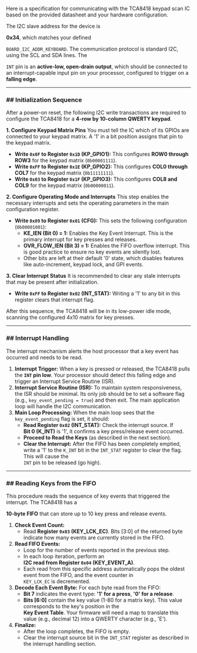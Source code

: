 Here is a specification for communicating with the TCA8418 keypad scan IC based on the provided datasheet and your hardware configuration.

The I2C slave address for the device is

**0x34**, which matches your defined

`BOARD_I2C_ADDR_KEYBOARD`. The communication protocol is standard I2C, using the SCL and SDA lines. The

`INT` pin is an **active-low, open-drain output**, which should be connected to an interrupt-capable input pin on your processor, configured to trigger on a **falling edge**.

---

### **\#\# Initialization Sequence**

After a power-on reset, the following I2C write transactions are required to configure the TCA8418 for a **4-row by 10-column QWERTY keypad**.

**1\. Configure Keypad Matrix Pins** You must tell the IC which of its GPIOs are connected to your keypad matrix. A '1' in a bit position assigns that pin to the keypad matrix.

* **Write `0x0F` to Register `0x1D` (KP\_GPIO1):** This configures **ROW0 through ROW3** for the keypad matrix (`0b00001111`).  
* **Write `0xFF` to Register `0x1E` (KP\_GPIO2):** This configures **COL0 through COL7** for the keypad matrix (`0b11111111`).  
* **Write `0x03` to Register `0x1F` (KP\_GPIO3):** This configures **COL8 and COL9** for the keypad matrix (`0b00000011`).

**2\. Configure Operating Mode and Interrupts** This step enables the necessary interrupts and sets the operating parameters in the main configuration register.

* **Write `0x09` to Register `0x01` (CFG):** This sets the following configuration (`0b00001001`):  
  * **KE\_IEN (Bit 0\) \= 1:** Enables the Key Event Interrupt. This is the primary interrupt for key presses and releases.  
  * **OVR\_FLOW\_IEN (Bit 3\) \= 1:** Enables the FIFO overflow interrupt. This is good practice to ensure no key events are silently lost.  
  * Other bits are left at their default '0' state, which disables features like auto-increment, keypad lock, and GPI events.

**3\. Clear Interrupt Status** It is recommended to clear any stale interrupts that may be present after initialization.

* **Write `0xFF` to Register `0x02` (INT\_STAT):** Writing a '1' to any bit in this register clears that interrupt flag.

After this sequence, the TCA8418 will be in its low-power idle mode, scanning the configured 4x10 matrix for key presses.

---

### **\#\# Interrupt Handling**

The interrupt mechanism alerts the host processor that a key event has occurred and needs to be read.

1. **Interrupt Trigger:** When a key is pressed or released, the TCA8418 pulls the **`INT` pin low**. Your processor should detect this falling edge and trigger an Interrupt Service Routine (ISR).  
2. **Interrupt Service Routine (ISR):** To maintain system responsiveness, the ISR should be minimal. Its only job should be to set a software flag (e.g., `key_event_pending = true`) and then exit. The main application loop will handle the I2C communication.  
3. **Main Loop Processing:** When the main loop sees that the `key_event_pending` flag is set, it should:  
   * **Read Register `0x02` (INT\_STAT):** Check the interrupt source. If  
      **Bit 0 (K\_INT)** is '1', it confirms a key press/release event occurred.  
   * **Proceed to Read the Keys** (as described in the next section).  
   * **Clear the Interrupt:** After the FIFO has been completely emptied, write a '1' to the `K_INT` bit in the `INT_STAT` register to clear the flag. This will cause the  
      `INT` pin to be released (go high).

---

### **\#\# Reading Keys from the FIFO**

This procedure reads the sequence of key events that triggered the interrupt. The TCA8418 has a

**10-byte FIFO** that can store up to 10 key press and release events.

1. **Check Event Count:**  
   * Read **Register `0x03` (KEY\_LCK\_EC)**. Bits \[3:0\] of the returned byte indicate how many events are currently stored in the FIFO.  
2. **Read FIFO Events:**  
   * Loop for the number of events reported in the previous step.  
   * In each loop iteration, perform an  
      **I2C read from Register `0x04` (KEY\_EVENT\_A)**.  
   * Each read from this specific address automatically pops the oldest event from the FIFO, and the event counter in  
      `KEY_LCK_EC` is decremented.  
3. **Decode Each Event Byte:** For each byte read from the FIFO:  
   * **Bit 7** indicates the event type: **'1' for a press**, **'0' for a release**.  
   * **Bits \[6:0\]** contain the key value (1-80 for a matrix key). This value corresponds to the key's position in the  
      **Key Event Table**. Your firmware will need a map to translate this value (e.g., decimal 12\) into a QWERTY character (e.g., 'E').  
4. **Finalize:**  
   * After the loop completes, the FIFO is empty.  
   * Clear the interrupt source bit in the `INT_STAT` register as described in the interrupt handling section.

